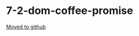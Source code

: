 # 7-2-dom-coffee-promise

[Moved to github](https://erincleaver-grcc.github.io/7-2-dom-coffee-promise/)
